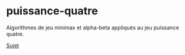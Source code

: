 # puissance-quatre

Algorithmes de jeu minimax et alpha-beta appliqués au jeu puissance quatre.

[Sujet](Projet.pdf)
